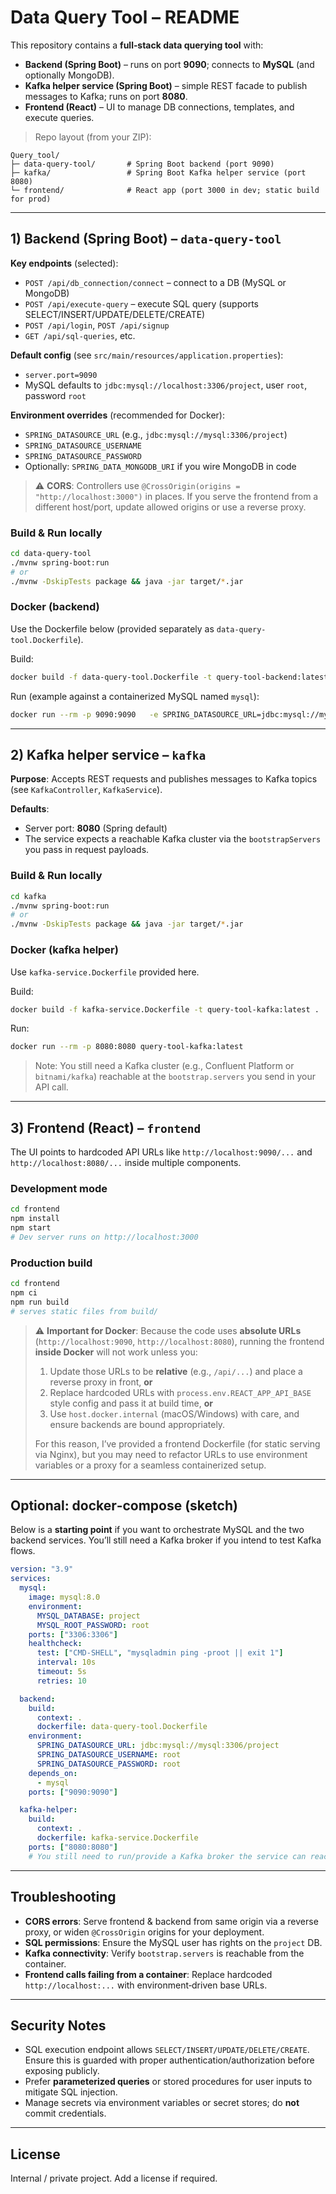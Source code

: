 # Data Query Tool – README

This repository contains a **full‑stack data querying tool** with:
- **Backend (Spring Boot)** – runs on port **9090**; connects to **MySQL** (and optionally MongoDB).
- **Kafka helper service (Spring Boot)** – simple REST facade to publish messages to Kafka; runs on port **8080**.
- **Frontend (React)** – UI to manage DB connections, templates, and execute queries.

> Repo layout (from your ZIP):
```
Query_tool/
├─ data-query-tool/       # Spring Boot backend (port 9090)
├─ kafka/                 # Spring Boot Kafka helper service (port 8080)
└─ frontend/              # React app (port 3000 in dev; static build for prod)
```

---

## 1) Backend (Spring Boot) – `data-query-tool`

**Key endpoints** (selected):
- `POST /api/db_connection/connect` – connect to a DB (MySQL or MongoDB)
- `POST /api/execute-query` – execute SQL query (supports SELECT/INSERT/UPDATE/DELETE/CREATE)
- `POST /api/login`, `POST /api/signup`
- `GET /api/sql-queries`, etc.

**Default config** (see `src/main/resources/application.properties`):
- `server.port=9090`
- MySQL defaults to `jdbc:mysql://localhost:3306/project`, user `root`, password `root`

**Environment overrides** (recommended for Docker):
- `SPRING_DATASOURCE_URL` (e.g., `jdbc:mysql://mysql:3306/project`)
- `SPRING_DATASOURCE_USERNAME`
- `SPRING_DATASOURCE_PASSWORD`
- Optionally: `SPRING_DATA_MONGODB_URI` if you wire MongoDB in code

> ⚠️ **CORS**: Controllers use `@CrossOrigin(origins = "http://localhost:3000")` in places. If you serve the frontend from a different host/port, update allowed origins or use a reverse proxy.

### Build & Run locally
```bash
cd data-query-tool
./mvnw spring-boot:run
# or
./mvnw -DskipTests package && java -jar target/*.jar
```

### Docker (backend)
Use the Dockerfile below (provided separately as `data-query-tool.Dockerfile`).

Build:
```bash
docker build -f data-query-tool.Dockerfile -t query-tool-backend:latest .
```

Run (example against a containerized MySQL named `mysql`):
```bash
docker run --rm -p 9090:9090   -e SPRING_DATASOURCE_URL=jdbc:mysql://mysql:3306/project   -e SPRING_DATASOURCE_USERNAME=root   -e SPRING_DATASOURCE_PASSWORD=root   --network your-net   query-tool-backend:latest
```

---

## 2) Kafka helper service – `kafka`

**Purpose**: Accepts REST requests and publishes messages to Kafka topics (see `KafkaController`, `KafkaService`).

**Defaults**:
- Server port: **8080** (Spring default)
- The service expects a reachable Kafka cluster via the `bootstrapServers` you pass in request payloads.

### Build & Run locally
```bash
cd kafka
./mvnw spring-boot:run
# or
./mvnw -DskipTests package && java -jar target/*.jar
```

### Docker (kafka helper)
Use `kafka-service.Dockerfile` provided here.

Build:
```bash
docker build -f kafka-service.Dockerfile -t query-tool-kafka:latest .
```

Run:
```bash
docker run --rm -p 8080:8080 query-tool-kafka:latest
```

> Note: You still need a Kafka cluster (e.g., Confluent Platform or `bitnami/kafka`) reachable at the `bootstrap.servers` you send in your API call.

---

## 3) Frontend (React) – `frontend`

The UI points to hardcoded API URLs like `http://localhost:9090/...` and `http://localhost:8080/...` inside multiple components.

### Development mode
```bash
cd frontend
npm install
npm start
# Dev server runs on http://localhost:3000
```

### Production build
```bash
cd frontend
npm ci
npm run build
# serves static files from build/
```

> ⚠️ **Important for Docker**: Because the code uses **absolute URLs** (`http://localhost:9090`, `http://localhost:8080`), running the frontend **inside Docker** will not work unless you:
> 1) Update those URLs to be **relative** (e.g., `/api/...`) and place a reverse proxy in front, **or**
> 2) Replace hardcoded URLs with `process.env.REACT_APP_API_BASE` style config and pass it at build time, **or**
> 3) Use `host.docker.internal` (macOS/Windows) with care, and ensure backends are bound appropriately.
>
> For this reason, I’ve provided a frontend Dockerfile (for static serving via Nginx), but you may need to refactor URLs to use environment variables or a proxy for a seamless containerized setup.

---

## Optional: docker‑compose (sketch)
Below is a **starting point** if you want to orchestrate MySQL and the two backend services. You’ll still need a Kafka broker if you intend to test Kafka flows.

```yaml
version: "3.9"
services:
  mysql:
    image: mysql:8.0
    environment:
      MYSQL_DATABASE: project
      MYSQL_ROOT_PASSWORD: root
    ports: ["3306:3306"]
    healthcheck:
      test: ["CMD-SHELL", "mysqladmin ping -proot || exit 1"]
      interval: 10s
      timeout: 5s
      retries: 10

  backend:
    build:
      context: .
      dockerfile: data-query-tool.Dockerfile
    environment:
      SPRING_DATASOURCE_URL: jdbc:mysql://mysql:3306/project
      SPRING_DATASOURCE_USERNAME: root
      SPRING_DATASOURCE_PASSWORD: root
    depends_on:
      - mysql
    ports: ["9090:9090"]

  kafka-helper:
    build:
      context: .
      dockerfile: kafka-service.Dockerfile
    ports: ["8080:8080"]
    # You still need to run/provide a Kafka broker the service can reach.
```

---

## Troubleshooting
- **CORS errors**: Serve frontend & backend from same origin via a reverse proxy, or widen `@CrossOrigin` origins for your deployment.
- **SQL permissions**: Ensure the MySQL user has rights on the `project` DB.
- **Kafka connectivity**: Verify `bootstrap.servers` is reachable from the container.
- **Frontend calls failing from a container**: Replace hardcoded `http://localhost:...` with environment‑driven base URLs.

---

## Security Notes
- SQL execution endpoint allows `SELECT/INSERT/UPDATE/DELETE/CREATE`. Ensure this is guarded with proper authentication/authorization before exposing publicly.
- Prefer **parameterized queries** or stored procedures for user inputs to mitigate SQL injection.
- Manage secrets via environment variables or secret stores; do **not** commit credentials.

---

## License
Internal / private project. Add a license if required.
